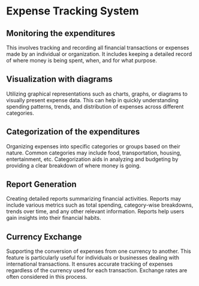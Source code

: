 # Expense Tracking System

## Monitoring the expenditures
This involves tracking and recording all financial transactions or expenses made by an individual or organization. It includes keeping a detailed record of where money is being spent, when, and for what purpose.
## Visualization with diagrams
Utilizing graphical representations such as charts, graphs, or diagrams to visually present expense data. This can help in quickly understanding spending patterns, trends, and distribution of expenses across different categories.
## Categorization of the expenditures
Organizing expenses into specific categories or groups based on their nature. Common categories may include food, transportation, housing, entertainment, etc. Categorization aids in analyzing and budgeting by providing a clear breakdown of where money is going.
## Report Generation
Creating detailed reports summarizing financial activities. Reports may include various metrics such as total spending, category-wise breakdowns, trends over time, and any other relevant information. Reports help users gain insights into their financial habits.
## Currency Exchange 
Supporting the conversion of expenses from one currency to another. This feature is particularly useful for individuals or businesses dealing with international transactions. It ensures accurate tracking of expenses regardless of the currency used for each transaction. Exchange rates are often considered in this process.



